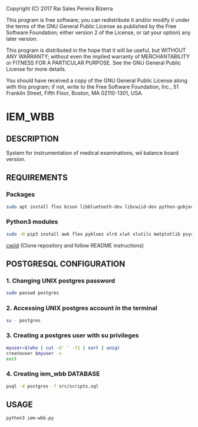 Copyright (C) 2017 Raí Sales Pereira Bizerra

This program is free software; you can redistribute it and/or modify
it under the terms of the GNU General Public License as published by
the Free Software Foundation; either version 2 of the License, or
(at your option) any later version.
  
This program is distributed in the hope that it will be useful,
but WITHOUT ANY WARRANTY; without even the implied warranty of
MERCHANTABILITY or FITNESS FOR A PARTICULAR PURPOSE.  See the
GNU General Public License for more details.
  
You should have received a copy of the GNU General Public License
along with this program; if not, write to the Free Software
Foundation, Inc., 51 Franklin Street, Fifth Floor, Boston, MA 02110-1301, USA.

# IEM_WBB

## DESCRIPTION

System for instrumentation of medical examinations, wii balance board version.

## REQUIREMENTS

### Packages
```bash
sudo apt install flex bison libbluetooth-dev libcwiid-dev python-gobject python3-pip python3-tk python3-dev postgresql postgresql-server-dev-10 automake
```

### Python3 modules

```bash
sudo -H pip3 install awk flex pybluez xlrd xlwt xlutils matplotlib psycopg2 psycopg2-binary
```

[cwiid](https://github.com/azzra/python3-wiimote) (Clone repository and follow README instructions)

## POSTGRESQL CONFIGURATION
### 1. Changing UNIX postgres password

```bash
sudo passwd postgres
```

### 2. Accessing UNIX postgres account in the terminal

```bash
su - postgres
```

### 3. Creating a postgres user with su privileges
```bash
myuser=$(who | cut -d' ' -f1 | sort | uniq)
createuser $myuser -s
exit
```

### 4. Creating iem_wbb DATABASE
```bash
psql -d postgres -f src/scripts.sql
```

## USAGE
```bash
python3 iem-wbb.py
```
